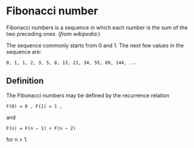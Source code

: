 # Fibonacci number
Fibonacci numbers is a sequence in which each number is the sum of the 
two preceding ones. (*from wikipedia:*)

The sequence commonly starts from 0 and 1. The next few values in the sequence are:

    0, 1, 1, 2, 3, 5, 8, 13, 21, 34, 55, 89, 144, ...

## Definition
The Fibonacci numbers may be defined by the recurrence relation

    F(0) = 0 , F(1) = 1 , 

and

    F(n) = F(n − 1) + F(n − 2) 

for n > 1. 